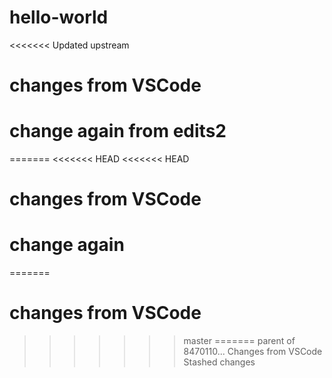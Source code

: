 # hello-world
<<<<<<< Updated upstream
# changes from VSCode
# change again from edits2

=======
<<<<<<< HEAD
<<<<<<< HEAD
# changes from VSCode
# change again
=======
# changes from VSCode
>>>>>>> master
=======
>>>>>>> parent of 8470110... Changes from VSCode
>>>>>>> Stashed changes
